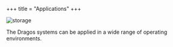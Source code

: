 +++
title = "Applications"
+++

![storage](/carousel/larm3.jpg)

The Dragos systems can be applied in a wide range of operating environments.
